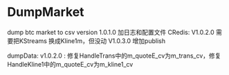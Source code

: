 # DumpMarket
dump btc market to csv
version 1.0.1.0 加日志和配置文件
CRedis:
V1.0.2.0 需要把KStreams 换成Kline1m，但没动
V1.0.3.0 增加publish


dumpData:
v1.0.2.0 : 修复HandleTrans中的m_quoteE_cv为m_trans_cv，修复HandleKline1中的m_quoteE_cv为m_kline1_cv


